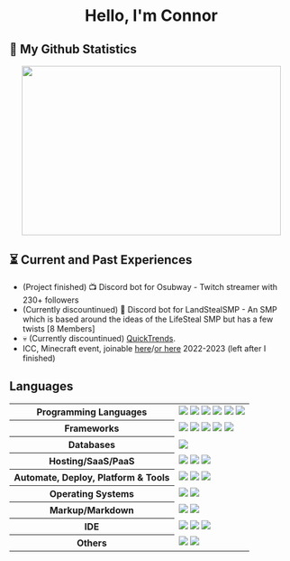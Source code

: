 <h1 align="center">Hello, I'm Connor</h1>

## 🌟 My Github Statistics
<p align="center">
  <img width="460" height="300" src="https://github-readme-stats.vercel.app/api?username=Connoriffy&count_private=true&show_icons=true&theme=dark">
</p>

## ⏳ Current and Past Experiences
- (Project finished) 📺 Discord bot for Osubway - Twitch streamer with 230+ followers
- (Currently discountinued) 🛬 Discord bot for LandStealSMP - An SMP which is based around the ideas of the LifeSteal SMP but has a few twists [8 Members]
- 💀 (Currently discountinued) [QuickTrends](https://github.com/QuickTrends).
- ICC, Minecraft event, joinable [here](https://discord.gg/icc)/[or here](https://discord.gg/A7XTT36tTR) 2022-2023 (left after I finished)

## Languages
<table style="width:100%">
 <tr>
    <th>Programming Languages</th>
    <td> 
      <img src="https://img.shields.io/badge/javascript-%23323330.svg?style=for-the-badge&logo=javascript&logoColor=%23F7DF1E" />
      <img src="https://img.shields.io/badge/java-%23ED8B00.svg?style=for-the-badge&logo=openjdk&logoColor=white" />
      <img src="[https://img.shields.io/badge/JavaScript-black?style=flat-square&logo=javascript](https://img.shields.io/badge/javascript-%23323330.svg?style=for-the-badge&logo=javascript&logoColor=%23F7DF1E)" />
      <img src="https://img.shields.io/badge/node.js-6DA55F?style=for-the-badge&logo=node.js&logoColor=white" />
      <img src="https://img.shields.io/badge/typescript-%23007ACC.svg?style=for-the-badge&logo=typescript&logoColor=white" />     
      <img src="https://img.shields.io/badge/lua-%232C2D72.svg?style=for-the-badge&logo=lua&logoColor=white" />      
   </td>
  </tr>
  <tr>
    <th>Frameworks</th>
    <td>
      <img src="https://img.shields.io/badge/Next-black?style=for-the-badge&logo=next.js&logoColor=white" />
      <img src="https://img.shields.io/badge/express.js-%23404d59.svg?style=for-the-badge&logo=express&logoColor=%2361DAFB" />
      <img src="https://img.shields.io/badge/react-%2320232a.svg?style=for-the-badge&logo=react&logoColor=%2361DAFB" />
      <img src="https://img.shields.io/badge/React_Router-CA4245?style=for-the-badge&logo=react-router&logoColor=white" />
      <img src="https://img.shields.io/badge/tailwindcss-%2338B2AC.svg?style=for-the-badge&logo=tailwind-css&logoColor=white" />
    </td>
  </tr>
  <tr>
    <th>Databases</th>
    <td>
      <img src="https://img.shields.io/badge/MongoDB-%234ea94b.svg?style=for-the-badge&logo=mongodb&logoColor=white" />
    </td>
  </tr>
  <tr>
    <th>Hosting/SaaS/PaaS</th>
    <td>
      <img src="https://img.shields.io/badge/DigitalOcean-%230167ff.svg?style=for-the-badge&logo=digitalOcean&logoColor=white" />
      <img src="https://img.shields.io/badge/heroku-%23430098.svg?style=for-the-badge&logo=heroku&logoColor=white" />
      <img src="https://img.shields.io/badge/Vultr-007BFC.svg?style=for-the-badge&logo=vultr" />
    </td>
  </tr>
  <tr>
    <th>Automate, Deploy, Platform & Tools</th>
    <td>
      <img src="https://img.shields.io/badge/github-%23121011.svg?style=for-the-badge&logo=github&logoColor=white" />
      <img src="https://img.shields.io/badge/git-%23F05033.svg?style=for-the-badge&logo=git&logoColor=white" />
      <img src="https://img.shields.io/badge/vercel-%23000000.svg?style=for-the-badge&logo=vercel&logoColor=white" />
    </td>
  </tr>
  <tr>
    <th>Operating Systems</th>
    <td>
      <img src="https://img.shields.io/badge/Windows-0078D6?style=for-the-badge&logo=windows&logoColor=white" />
      <img src="https://img.shields.io/badge/mac%20os-000000?style=for-the-badge&logo=macos&logoColor=F0F0F0" />
    </td>
  </tr>
  <tr>
    <th>Markup/Markdown</th>
    <td>
      <img src="https://img.shields.io/badge/html5-%23E34F26.svg?style=for-the-badge&logo=html5&logoColor=white" />
      <img src="https://img.shields.io/badge/css3-%231572B6.svg?style=for-the-badge&logo=css3&logoColor=white" />
    </td>
  </tr>
  <tr>
    <th>IDE</th>
    <td>
      <img src="https://img.shields.io/badge/Visual%20Studio%20Code-0078d7.svg?style=for-the-badge&logo=visual-studio-code&logoColor=white" />
      <img src="https://img.shields.io/badge/IntelliJIDEA-000000.svg?style=for-the-badge&logo=intellij-idea&logoColor=white" />
      <img src="https://img.shields.io/badge/Eclipse-FE7A16.svg?style=for-the-badge&logo=Eclipse&logoColor=white" />
    </td>
  </tr>
  <tr>
    <th>Others</th>
    <td>
      <img src="https://img.shields.io/badge/-RaspberryPi-C51A4A?style=for-the-badge&logo=Raspberry-Pi" />
      <img src="https://img.shields.io/badge/-Arduino-00979D?style=for-the-badge&logo=Arduino&logoColor=white" />
    </td>
  </tr>
